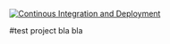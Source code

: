[![Continous Integration and Deployment](https://github.com/JH-EuroBBW/Pipeline-Test/actions/workflows/ci-cd.yaml/badge.svg?branch=master)](https://github.com/JH-EuroBBW/Pipeline-Test/actions/workflows/ci-cd.yaml)

#test project
bla bla 
